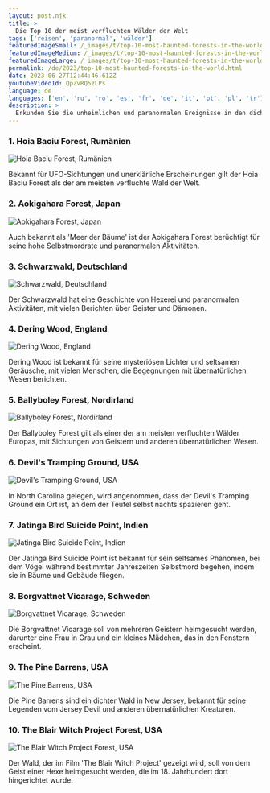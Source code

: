 ```yaml
---
layout: post.njk
title: >
  Die Top 10 der meist verfluchten Wälder der Welt
tags: ['reisen', 'paranormal', 'wälder']
featuredImageSmall: /_images/t/top-10-most-haunted-forests-in-the-world-cover-de-small.webp
featuredImageMedium: /_images/t/top-10-most-haunted-forests-in-the-world-cover-de-medium.webp
featuredImageLarge: /_images/t/top-10-most-haunted-forests-in-the-world-cover-de-large.webp
permalink: /de/2023/top-10-most-haunted-forests-in-the-world.html
date: 2023-06-27T12:44:46.612Z
youtubeVideoId: QpZvRQ5zLPs
language: de
languages: ['en', 'ru', 'ro', 'es', 'fr', 'de', 'it', 'pt', 'pl', 'tr']
description: >
  Erkunden Sie die unheimlichen und paranormalen Ereignisse in den dichten und mysteriösen Wäldern auf der ganzen Welt
---
```


### 1. Hoia Baciu Forest, Rumänien

![Hoia Baciu Forest, Rumänien](/_images/a/a3e6cd16fe2d4a629f0022413ebf7037-medium.webp)

Bekannt für UFO-Sichtungen und unerklärliche Erscheinungen gilt der Hoia Baciu Forest als der am meisten verfluchte Wald der Welt.

### 2. Aokigahara Forest, Japan

![Aokigahara Forest, Japan](/_images/d/dcc2850d9d493d7ef868922c8f77d2d3-medium.webp)

Auch bekannt als 'Meer der Bäume' ist der Aokigahara Forest berüchtigt für seine hohe Selbstmordrate und paranormalen Aktivitäten.

### 3. Schwarzwald, Deutschland

![Schwarzwald, Deutschland](/_images/5/5d9a63ace33fd2d27dc30460fc8e2b9a-medium.webp)

Der Schwarzwald hat eine Geschichte von Hexerei und paranormalen Aktivitäten, mit vielen Berichten über Geister und Dämonen.

### 4. Dering Wood, England

![Dering Wood, England](/_images/c/cd1bc95c5c7b2a9deb64c6987d56afc9-medium.webp)

Dering Wood ist bekannt für seine mysteriösen Lichter und seltsamen Geräusche, mit vielen Menschen, die Begegnungen mit übernatürlichen Wesen berichten.

### 5. Ballyboley Forest, Nordirland

![Ballyboley Forest, Nordirland](/_images/1/133662db1e212cbb7a36ee794194c5ac-medium.webp)

Der Ballyboley Forest gilt als einer der am meisten verfluchten Wälder Europas, mit Sichtungen von Geistern und anderen übernatürlichen Wesen.

### 6. Devil's Tramping Ground, USA

![Devil's Tramping Ground, USA](/_images/5/542649067f7c57782422db93c7a55492-medium.webp)

In North Carolina gelegen, wird angenommen, dass der Devil's Tramping Ground ein Ort ist, an dem der Teufel selbst nachts spazieren geht.

### 7. Jatinga Bird Suicide Point, Indien

![Jatinga Bird Suicide Point, Indien](/_images/4/47282e9af667b636c683b63eac6fb745-medium.webp)

Der Jatinga Bird Suicide Point ist bekannt für sein seltsames Phänomen, bei dem Vögel während bestimmter Jahreszeiten Selbstmord begehen, indem sie in Bäume und Gebäude fliegen.

### 8. Borgvattnet Vicarage, Schweden

![Borgvattnet Vicarage, Schweden](/_images/3/3740d7ed83c14ac373f5ea65371dd048-medium.webp)

Die Borgvattnet Vicarage soll von mehreren Geistern heimgesucht werden, darunter eine Frau in Grau und ein kleines Mädchen, das in den Fenstern erscheint.

### 9. The Pine Barrens, USA

![The Pine Barrens, USA](/_images/d/d014a1fe3309c0c3472db553e37db03b-medium.webp)

Die Pine Barrens sind ein dichter Wald in New Jersey, bekannt für seine Legenden vom Jersey Devil und anderen übernatürlichen Kreaturen.

### 10. The Blair Witch Project Forest, USA

![The Blair Witch Project Forest, USA](/_images/0/00e6aa0e3ac3e8a762f45e6308c4cf09-medium.webp)

Der Wald, der im Film 'The Blair Witch Project' gezeigt wird, soll von dem Geist einer Hexe heimgesucht werden, die im 18. Jahrhundert dort hingerichtet wurde.

